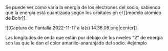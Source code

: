 Se puede ver como varía la energía de los electrones del sodio, sabiendo que la energía está cuantizada según los orbitales en el [[modelo atómico de Bohr]]. 


![[Captura de Pantalla 2022-11-17 a la(s) 14.36.06.png|center]]


Las longitudes de onda que están por debajo de los niveles "2" de energía son las que le dan el color amarillo-anaranjado del sodio. 
#ejemplo